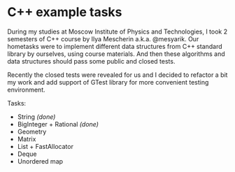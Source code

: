 # C++ example tasks

During my studies at Moscow Institute of Physics and Technologies, I took 2 semesters of C++ course by Ilya Mescherin a.k.a. @mesyarik. Our hometasks were to implement different data structures from C++ standard library by ourselves, using course materials. And then these algorithms and data structures should pass some public and closed tests. 

Recently the closed tests were revealed for us and I decided to refactor a bit my work and add support of GTest library for more convenient testing environment.

Tasks:
- String *(done)*
- BigInteger + Rational *(done)*
- Geometry
- Matrix
- List + FastAllocator
- Deque
- Unordered map
